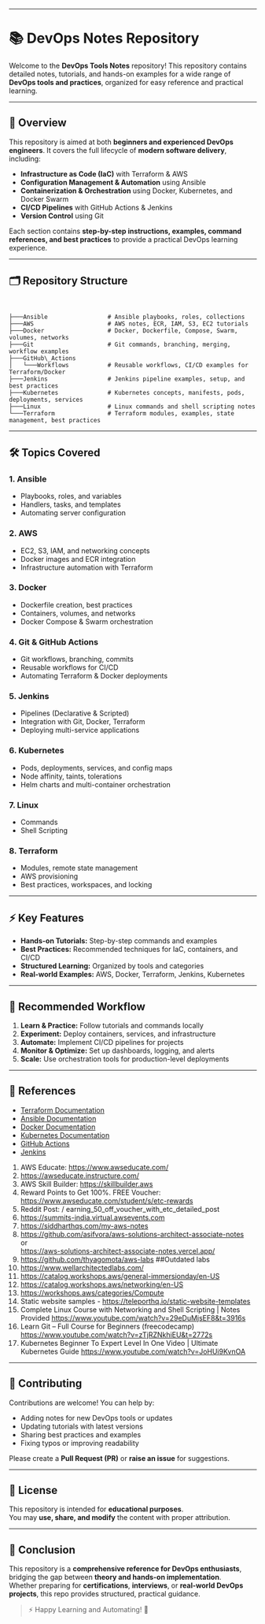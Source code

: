 
---

# 📚 DevOps Notes Repository

Welcome to the **DevOps Tools Notes** repository! This repository contains detailed notes, tutorials, and hands-on examples for a wide range of **DevOps tools and practices**, organized for easy reference and practical learning.

---

## 🚀 Overview

This repository is aimed at both **beginners and experienced DevOps engineers**. It covers the full lifecycle of **modern software delivery**, including:

- **Infrastructure as Code (IaC)** with Terraform & AWS  
- **Configuration Management & Automation** using Ansible  
- **Containerization & Orchestration** using Docker, Kubernetes, and Docker Swarm  
- **CI/CD Pipelines** with GitHub Actions & Jenkins  
- **Version Control** using Git  

Each section contains **step-by-step instructions, examples, command references, and best practices** to provide a practical DevOps learning experience.

---

## 🗂 Repository Structure

```


├───Ansible                 # Ansible playbooks, roles, collections
├───AWS                     # AWS notes, ECR, IAM, S3, EC2 tutorials
├───Docker                  # Docker, Dockerfile, Compose, Swarm, volumes, networks
├───Git                     # Git commands, branching, merging, workflow examples
├───GitHub\_Actions
│   └───Workflows           # Reusable workflows, CI/CD examples for Terraform/Docker
├───Jenkins                 # Jenkins pipeline examples, setup, and best practices
├───Kubernetes              # Kubernetes concepts, manifests, pods, deployments, services
├───Linux                   # Linux commands and shell scripting notes
└───Terraform               # Terraform modules, examples, state management, best practices

```

---

## 🛠 Topics Covered

### 1. **Ansible**
- Playbooks, roles, and variables  
- Handlers, tasks, and templates  
- Automating server configuration  

### 2. **AWS**
- EC2, S3, IAM, and networking concepts  
- Docker images and ECR integration  
- Infrastructure automation with Terraform  

### 3. **Docker**
- Dockerfile creation, best practices  
- Containers, volumes, and networks  
- Docker Compose & Swarm orchestration  

### 4. **Git & GitHub Actions**
- Git workflows, branching, commits  
- Reusable workflows for CI/CD  
- Automating Terraform & Docker deployments  

### 5. **Jenkins**
- Pipelines (Declarative & Scripted)  
- Integration with Git, Docker, Terraform  
- Deploying multi-service applications  

### 6. **Kubernetes**
- Pods, deployments, services, and config maps  
- Node affinity, taints, tolerations  
- Helm charts and multi-container orchestration  

### 7. **Linux**
- Commands  
- Shell Scripting

### 8. **Terraform**
- Modules, remote state management  
- AWS provisioning  
- Best practices, workspaces, and locking  

---

## ⚡ Key Features

- **Hands-on Tutorials:** Step-by-step commands and examples  
- **Best Practices:** Recommended techniques for IaC, containers, and CI/CD  
- **Structured Learning:** Organized by tools and categories  
- **Real-world Examples:** AWS, Docker, Terraform, Jenkins, Kubernetes  

---

## 📂 Recommended Workflow

1. **Learn & Practice:** Follow tutorials and commands locally  
2. **Experiment:** Deploy containers, services, and infrastructure  
3. **Automate:** Implement CI/CD pipelines for projects  
4. **Monitor & Optimize:** Set up dashboards, logging, and alerts  
5. **Scale:** Use orchestration tools for production-level deployments  

---

## 🔗 References

- [Terraform Documentation](https://www.terraform.io/docs)  
- [Ansible Documentation](https://docs.ansible.com/)  
- [Docker Documentation](https://docs.docker.com/)  
- [Kubernetes Documentation](https://kubernetes.io/docs/)  
- [GitHub Actions](https://docs.github.com/en/actions)  
- [Jenkins](https://www.jenkins.io/doc/)  

01. AWS Educate: https://www.awseducate.com/
02. https://awseducate.instructure.com/
03. AWS Skill Builder: https://skillbuilder.aws
04. Reward Points to Get 100%. FREE Voucher: https://www.awseducate.com/student/s/etc-rewards
05. Reddit Post:   / earning_50_off_voucher_with_etc_detailed_post  
06. https://summits-india.virtual.awsevents.com
07. https://siddharthqs.com/my-aws-notes
08. https://github.com/asifvora/aws-solutions-architect-associate-notes   
    or   
    https://aws-solutions-architect-associate-notes.vercel.app/   
09. https://github.com/thyagomota/aws-labs  ##Outdated labs   
10. https://www.wellarchitectedlabs.com/   
11. https://catalog.workshops.aws/general-immersionday/en-US   
12. https://catalog.workshops.aws/networking/en-US  
13. https://workshops.aws/categories/Compute
14. Static website samples - https://teleporthq.io/static-website-templates
15. Complete Linux Course with Networking and Shell Scripting | Notes Provided
    https://www.youtube.com/watch?v=29eDuMjsEF8&t=3916s
16. Learn Git – Full Course for Beginners (freecodecamp)
    https://www.youtube.com/watch?v=zTjRZNkhiEU&t=2772s
17. Kubernetes Beginner To Expert Level In One Video | Ultimate Kubernetes Guide
    https://www.youtube.com/watch?v=JoHUi9KvnOA

---

## 🤝 Contributing

Contributions are welcome! You can help by:

- Adding notes for new DevOps tools or updates  
- Updating tutorials with latest versions  
- Sharing best practices and examples  
- Fixing typos or improving readability  

Please create a **Pull Request (PR)** or **raise an issue** for suggestions.

---

## 📄 License

This repository is intended for **educational purposes**.  
You may **use, share, and modify** the content with proper attribution.

---

## 🏁 Conclusion

This repository is a **comprehensive reference for DevOps enthusiasts**, bridging the gap between **theory and hands-on implementation**.  
Whether preparing for **certifications**, **interviews**, or **real-world DevOps projects**, this repo provides structured, practical guidance.

> ⚡ Happy Learning and Automating! 🐳
